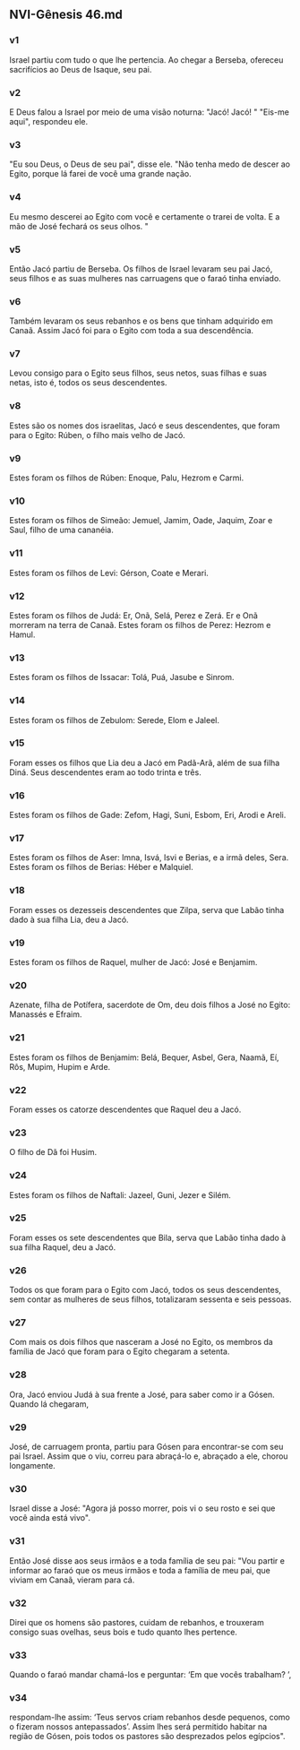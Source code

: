 ## NVI-Gênesis 46.md
### v1
 Israel partiu com tudo o que lhe pertencia. Ao chegar a Berseba, ofereceu sacrifícios ao Deus de Isaque, seu pai.
### v2
 E Deus falou a Israel por meio de uma visão noturna: "Jacó! Jacó! " "Eis-me aqui", respondeu ele.
### v3
 "Eu sou Deus, o Deus de seu pai", disse ele. "Não tenha medo de descer ao Egito, porque lá farei de você uma grande nação.
### v4
 Eu mesmo descerei ao Egito com você e certamente o trarei de volta. E a mão de José fechará os seus olhos. "
### v5
 Então Jacó partiu de Berseba. Os filhos de Israel levaram seu pai Jacó, seus filhos e as suas mulheres nas carruagens que o faraó tinha enviado.
### v6
 Também levaram os seus rebanhos e os bens que tinham adquirido em Canaã. Assim Jacó foi para o Egito com toda a sua descendência.
### v7
 Levou consigo para o Egito seus filhos, seus netos, suas filhas e suas netas, isto é, todos os seus descendentes.
### v8
 Estes são os nomes dos israelitas, Jacó e seus descendentes, que foram para o Egito: Rúben, o filho mais velho de Jacó.
### v9
 Estes foram os filhos de Rúben: Enoque, Palu, Hezrom e Carmi.
### v10
 Estes foram os filhos de Simeão: Jemuel, Jamim, Oade, Jaquim, Zoar e Saul, filho de uma cananéia.
### v11
 Estes foram os filhos de Levi: Gérson, Coate e Merari.
### v12
 Estes foram os filhos de Judá: Er, Onã, Selá, Perez e Zerá. Er e Onã morreram na terra de Canaã. Estes foram os filhos de Perez: Hezrom e Hamul.
### v13
 Estes foram os filhos de Issacar: Tolá, Puá, Jasube e Sinrom.
### v14
 Estes foram os filhos de Zebulom: Serede, Elom e Jaleel.
### v15
 Foram esses os filhos que Lia deu a Jacó em Padã-Arã, além de sua filha Diná. Seus descendentes eram ao todo trinta e três.
### v16
 Estes foram os filhos de Gade: Zefom, Hagi, Suni, Esbom, Eri, Arodi e Areli.
### v17
 Estes foram os filhos de Aser: Imna, Isvá, Isvi e Berias, e a irmã deles, Sera. Estes foram os filhos de Berias: Héber e Malquiel.
### v18
 Foram esses os dezesseis descendentes que Zilpa, serva que Labão tinha dado à sua filha Lia, deu a Jacó.
### v19
 Estes foram os filhos de Raquel, mulher de Jacó: José e Benjamim.
### v20
 Azenate, filha de Potífera, sacerdote de Om, deu dois filhos a José no Egito: Manassés e Efraim.
### v21
 Estes foram os filhos de Benjamim: Belá, Bequer, Asbel, Gera, Naamã, Eí, Rôs, Mupim, Hupim e Arde.
### v22
 Foram esses os catorze descendentes que Raquel deu a Jacó.
### v23
 O filho de Dã foi Husim.
### v24
 Estes foram os filhos de Naftali: Jazeel, Guni, Jezer e Silém.
### v25
 Foram esses os sete descendentes que Bila, serva que Labão tinha dado à sua filha Raquel, deu a Jacó.
### v26
 Todos os que foram para o Egito com Jacó, todos os seus descendentes, sem contar as mulheres de seus filhos, totalizaram sessenta e seis pessoas.
### v27
 Com mais os dois filhos que nasceram a José no Egito, os membros da família de Jacó que foram para o Egito chegaram a setenta.
### v28
 Ora, Jacó enviou Judá à sua frente a José, para saber como ir a Gósen. Quando lá chegaram,
### v29
 José, de carruagem pronta, partiu para Gósen para encontrar-se com seu pai Israel. Assim que o viu, correu para abraçá-lo e, abraçado a ele, chorou longamente.
### v30
 Israel disse a José: "Agora já posso morrer, pois vi o seu rosto e sei que você ainda está vivo".
### v31
 Então José disse aos seus irmãos e a toda família de seu pai: "Vou partir e informar ao faraó que os meus irmãos e toda a família de meu pai, que viviam em Canaã, vieram para cá.
### v32
 Direi que os homens são pastores, cuidam de rebanhos, e trouxeram consigo suas ovelhas, seus bois e tudo quanto lhes pertence.
### v33
 Quando o faraó mandar chamá-los e perguntar: ‘Em que vocês trabalham? ’,
### v34
 respondam-lhe assim: ‘Teus servos criam rebanhos desde pequenos, como o fizeram nossos antepassados’. Assim lhes será permitido habitar na região de Gósen, pois todos os pastores são desprezados pelos egípcios".
